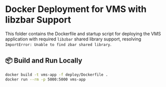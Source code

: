 # Docker Deployment for VMS with libzbar Support

This folder contains the Dockerfile and startup script for deploying the VMS application with required `libzbar` shared library support, resolving `ImportError: Unable to find zbar shared library`.

## 📦 Build and Run Locally

```bash
docker build -t vms-app -f deploy/Dockerfile .
docker run --rm -p 5000:5000 vms-app
